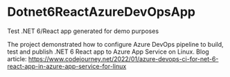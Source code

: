 # Dotnet6ReactAzureDevOpsApp
Test .NET 6/React app generated for demo purposes

The project demonstrated how to configure Azure DevOps pipeline to build, test and publish .NET 6 React app to Azure App Service on Linux.
Blog article: https://www.codejourney.net/2022/01/azure-devops-ci-for-net-6-react-app-in-azure-app-service-for-linux